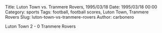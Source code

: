 Title: Luton Town vs. Tranmere Rovers, 1995/03/18
Date: 1995/03/18 00:00
Category: sports
Tags: football, football scores, Luton Town, Tranmere Rovers
Slug: luton-town-vs-tranmere-rovers
Author: carbonero


Luton Town 2 - 0 Tranmere Rovers
